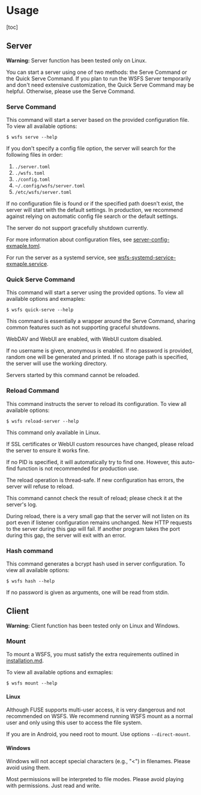 # Usage

[toc]

## Server

**Warning:** Server function has been tested only on Linux.

You can start a server using one of two methods: the Serve Command or the Quick Serve Command. If you plan to run the WSFS Server temporarily and don't need extensive customization, the Quick Serve Command may be helpful. Otherwise, please use the Serve Command.

### Serve Command

This command will start a server based on the provided configuration file. To view all available options:

```shell
$ wsfs serve --help
```

If you don't specify a config file option, the server will search for the following files in order:

1. `./server.toml`
2. `./wsfs.toml`
3. `./config.toml`
4. `~/.config/wsfs/server.toml`
5. `/etc/wsfs/server.toml`

If no configuration file is found or if the specified path doesn't exist, the server will start with the default settings. In production, we recommend against relying on automatic config file search or the default settings.

The server do not support gracefully shutdown currently.

For more information about configuration files, see [server-config-exmaple.toml](https://github.com/Kodecable/wsfs-core/blob/main/doc/server-config-exmaple.toml).

For run the server as a systemd service, see [wsfs-systemd-service-exmaple.service](https://github.com/Kodecable/wsfs-core/blob/main/doc/server-config-exmaple.service).

### Quick Serve Command

This command will start a server using the provided options. To view all available options and exmaples:

```shell
$ wsfs quick-serve --help
```

This command is essentially a wrapper around the Serve Command, sharing common features such as not supporting graceful shutdowns.

WebDAV and WebUI are enabled, with WebUI custom disabled.

If no username is given, anonymous is enabled. If no password is provided, random one will be generated and printed. If no storage path is specified, the server will use the working directory.

Servers started by this command cannot be reloaded.

### Reload Command

This command instructs the server to reload its configuration. To view all available options:

```shell
$ wsfs reload-server --help
```

This command only available in Linux.

If SSL certificates or WebUI custom resources have changed, please reload the server to ensure it works fine.

If no PID is specified, it will automatically try to find one. However, this auto-find function is not recommended for production use.

The reload operation is thread-safe. If new configuration has errors, the server will refuse to reload.

This command cannot check the result of reload; please check it at the server's log.

During reload, there is a very small gap that the server will not listen on its port even if listener configuration remains unchanged. New HTTP requests to the server during this gap will fail. If another program takes the port during this gap, the server will exit with an error.

### Hash command

This command generates a bcrypt hash used in server configuration. To view all available options:

```shell
$ wsfs hash --help
```

If no password is given as arguments, one will be read from stdin.

## Client

**Warning:** Client function has been tested only on Linux and Windows.

### Mount

To mount a WSFS, you must satisfy the extra requirements outlined in [installation.md](https://github.com/Kodecable/wsfs-core/blob/main/doc/installation.md).

To view all available options and exmaples:

```shell
$ wsfs mount --help
```

#### Linux

Although FUSE supports multi-user access, it is very dangerous and not recommended on WSFS. We recommend running WSFS mount as a normal user and only using this user to access the file system.

If you are in Android, you need root to mount. Use options `--direct-mount`.

#### Windows

Windows will not accept special characters (e.g., "<") in filenames. Please avoid using them.

Most permissions will be interpreted to file modes. Please avoid playing with permissions. Just read and write.
